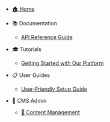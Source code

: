 <!-- This sidebar is automatically managed by Decap CMS -->

* [🏠 Home](/)

* 📚 Documentation
  * [API Reference Guide](/docs/api-reference)

* 🎓 Tutorials
  * [Getting Started with Our Platform](/tutorials/getting-started-guide)

* 📋 User Guides
  * [User-Friendly Setup Guide](/guides/user-friendly-setup)

* 🔧 CMS Admin
  * <a href="admin/" target="_self">📝 Content Management</a>

